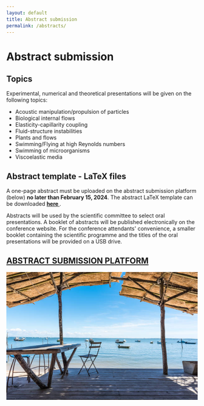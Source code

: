 ```yaml
---
layout: default
title: Abstract submission
permalink: /abstracts/
---
```


# Abstract submission

## Topics
Experimental, numerical and theoretical presentations will be given on the following topics:
- Acoustic manipulation/propulsion of particles
- Biological internal flows
- Elasticity-capillarity coupling
- Fluid-structure instabilities
- Plants and flows
- Swimming/Flying at high Reynolds numbers
- Swimming of microorganisms
- Viscoelastic media

## Abstract template - LaTeX files
A one-page abstract must be uploaded on the abstract submission platform (below) **no later than February 15, 2024**. The abstract LaTeX template can be downloaded **<a href="/assets/template/template_abstract_F&E2024.zip" download> here </a>**.

Abstracts will be used by the scientific committee to select oral presentations.
A booklet of abstracts will be published electronically on the conference website. For the conference attendants' convenience, a smaller booklet containing the scientific programme and the titles of the oral presentations will be provided on a USB drive.

## <a href="https://fluidandelasticity2024.com/"> ABSTRACT SUBMISSION PLATFORM </a>

![Arcachon](/assets/img/terrasse.jpg)
